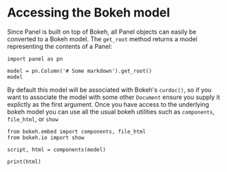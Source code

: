 # Accessing the Bokeh model

Since Panel is built on top of Bokeh, all Panel objects can easily be converted to a Bokeh model. The ``get_root`` method returns a model representing the contents of a Panel:

```{pyodide}
import panel as pn

model = pn.Column('# Some markdown').get_root()
model
```

By default this model will be associated with Bokeh's ``curdoc()``, so if you want to associate the model with some other ``Document`` ensure you supply it explictly as the first argument. Once you have access to the underlying bokeh model you can use all the usual bokeh utilities such as ``components``, ``file_html``, or ``show``

```{pyodide}
from bokeh.embed import components, file_html
from bokeh.io import show

script, html = components(model)

print(html)
```
